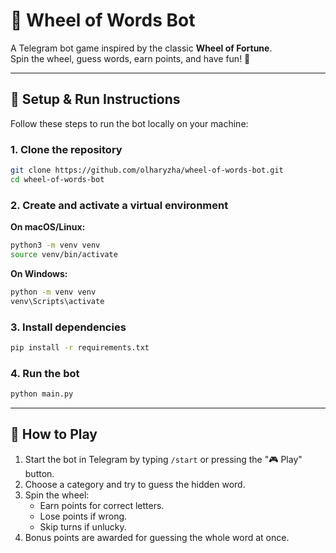 # 🎡 Wheel of Words Bot

A Telegram bot game inspired by the classic **Wheel of Fortune**.  
Spin the wheel, guess words, earn points, and have fun! 🎉

---

## 🚀 Setup & Run Instructions

Follow these steps to run the bot locally on your machine:

### 1. Clone the repository
```bash
git clone https://github.com/olharyzha/wheel-of-words-bot.git
cd wheel-of-words-bot
```

### 2. Create and activate a virtual environment
**On macOS/Linux:**
```bash
python3 -m venv venv
source venv/bin/activate
```

**On Windows:**
```bash
python -m venv venv
venv\Scripts\activate
```

### 3. Install dependencies
```bash
pip install -r requirements.txt
```


### 4. Run the bot
```bash
python main.py
```

---

## 📖 How to Play

1. Start the bot in Telegram by typing `/start` or pressing the "🎮 Play" button.  
2. Choose a category and try to guess the hidden word.  
3. Spin the wheel:  
   - Earn points for correct letters.  
   - Lose points if wrong.  
   - Skip turns if unlucky.  
4. Bonus points are awarded for guessing the whole word at once.

